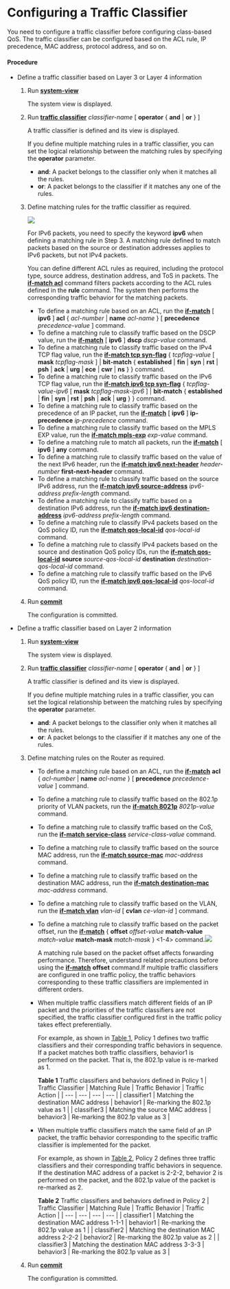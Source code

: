 Configuring a Traffic Classifier
================================

You need to configure a traffic classifier before configuring class-based QoS. The traffic classifier can be configured based on the ACL rule, IP precedence, MAC address, protocol address, and so on.

#### Procedure

* Define a traffic classifier based on Layer 3 or Layer 4 information
  1. Run [**system-view**](cmdqueryname=system-view)
     
     
     
     The system view is displayed.
  2. Run [**traffic classifier**](cmdqueryname=traffic+classifier) *classifier-name* [ **operator** { **and** | **or** } ]
     
     
     
     A traffic classifier is defined and its view is displayed.
     
     
     
     If you define multiple matching rules in a traffic classifier, you can set the logical relationship between the matching rules by specifying the **operator** parameter.
     
     + **and**: A packet belongs to the classifier only when it matches all the rules.
     + **or**: A packet belongs to the classifier if it matches any one of the rules.
  3. Define matching rules for the traffic classifier as required.
     
     ![](../../../../public_sys-resources/note_3.0-en-us.png) 
     
     For IPv6 packets, you need to specify the keyword **ipv6** when defining a matching rule in Step 3. A matching rule defined to match packets based on the source or destination addresses applies to IPv6 packets, but not IPv4 packets.
     
     You can define different ACL rules as required, including the protocol type, source address, destination address, and ToS in packets. The [**if-match acl**](cmdqueryname=if-match+acl) command filters packets according to the ACL rules defined in the **rule** command. The system then performs the corresponding traffic behavior for the matching packets.
     
     + To define a matching rule based on an ACL, run the [**if-match**](cmdqueryname=if-match) [ **ipv6** ] **acl** { *acl-number* | **name** *acl-name* } [ **precedence** *precedence-value* ] command.
     + To define a matching rule to classify traffic based on the DSCP value, run the [**if-match**](cmdqueryname=if-match) [ **ipv6** ] **dscp** *dscp-value* command.
     + To define a matching rule to classify traffic based on the IPv4 TCP flag value, run the [**if-match tcp syn-flag**](cmdqueryname=if-match+tcp+syn-flag) { *tcpflag-value* [ **mask** *tcpflag-mask* ] | **bit-match** { **established** | **fin** | **syn** | **rst** | **psh** | **ack** | **urg** | **ece** | **cwr** | **ns** } } command.
     + To define a matching rule to classify traffic based on the IPv6 TCP flag value, run the [**if-match ipv6 tcp syn-flag**](cmdqueryname=if-match+ipv6+tcp+syn-flag) { *tcpflag-value-ipv6* [ **mask** *tcpflag-mask-ipv6* ] | **bit-match** { **established** | **fin** | **syn** | **rst** | **psh** | **ack** | **urg** } } command.
     + To define a matching rule to classify traffic based on the precedence of an IP packet, run the [**if-match**](cmdqueryname=if-match) [ **ipv6** ] **ip-precedence** *ip-precedence* command.
     + To define a matching rule to classify traffic based on the MPLS EXP value, run the [**if-match mpls-exp**](cmdqueryname=if-match+mpls-exp) *exp-value* command.
     + To define a matching rule to match all packets, run the [**if-match**](cmdqueryname=if-match) [ **ipv6** ] **any** command.
     + To define a matching rule to classify traffic based on the value of the next IPv6 header, run the [**if-match ipv6 next-header**](cmdqueryname=if-match+ipv6+next-header) *header-number* **first-next-header** command.
     + To define a matching rule to classify traffic based on the source IPv6 address, run the [**if-match ipv6 source-address**](cmdqueryname=if-match+ipv6+source-address) *ipv6-address* *prefix-length* command.
     + To define a matching rule to classify traffic based on a destination IPv6 address, run the [**if-match ipv6 destination-address**](cmdqueryname=if-match+ipv6+destination-address) *ipv6-address* *prefix-length* command.
     + To define a matching rule to classify IPv4 packets based on the QoS policy ID, run the [**if-match qos-local-id**](cmdqueryname=if-match+qos-local-id) *qos-local-id* command.
     + To define a matching rule to classify IPv4 packets based on the source and destination QoS policy IDs, run the [**if-match qos-local-id**](cmdqueryname=if-match+qos-local-id) **source** *source-qos-local-id* **destination** *destination-qos-local-id* command.
     + To define a matching rule to classify traffic based on the IPv6 QoS policy ID, run the [**if-match ipv6 qos-local-id**](cmdqueryname=if-match+ipv6+qos-local-id) *qos-local-id* command.
  4. Run [**commit**](cmdqueryname=commit)
     
     
     
     The configuration is committed.
* Define a traffic classifier based on Layer 2 information
  1. Run [**system-view**](cmdqueryname=system-view)
     
     
     
     The system view is displayed.
  2. Run [**traffic classifier**](cmdqueryname=traffic+classifier) *classifier-name* [ **operator** { **and** | **or** } ]
     
     
     
     A traffic classifier is defined and its view is displayed.
     
     
     
     If you define multiple matching rules in a traffic classifier, you can set the logical relationship between the matching rules by specifying the **operator** parameter.
     
     + **and**: A packet belongs to the classifier only when it matches all the rules.
     + **or**: A packet belongs to the classifier if it matches any one of the rules.
  3. Define matching rules on the Router as required.
     
     
     + To define a matching rule based on an ACL, run the [**if-match**](cmdqueryname=if-match) **acl** { *acl-number* | **name** *acl-name* } [ **precedence** *precedence-value* ] command.
     + To define a matching rule to classify traffic based on the 802.1p priority of VLAN packets, run the [**if-match 8021p**](cmdqueryname=if-match+8021p) *8021p-value* command.
     + To define a matching rule to classify traffic based on the CoS, run the [**if-match service-class**](cmdqueryname=if-match+service-class) *service-class-value* command.
     + To define a matching rule to classify traffic based on the source MAC address, run the [**if-match source-mac**](cmdqueryname=if-match+source-mac) *mac-address* command.
     + To define a matching rule to classify traffic based on the destination MAC address, run the [**if-match destination-mac**](cmdqueryname=if-match+destination-mac) *mac-address* command.
     + To define a matching rule to classify traffic based on the VLAN, run the [**if-match vlan**](cmdqueryname=if-match+vlan) *vlan-id* [ **cvlan** *ce-vlan-id* ] command.
     + To define a matching rule to classify traffic based on the packet offset, run the [**if-match**](cmdqueryname=if-match) { **offset** *offset-value* **match-value** *match-value* **match-mask** *match-mask* } <1-4> command.![](../../../../public_sys-resources/caution_3.0-en-us.png) 
       
       A matching rule based on the packet offset affects forwarding performance. Therefore, understand related precautions before using the [**if-match**](cmdqueryname=if-match) **offset** command.If multiple traffic classifiers are configured in one traffic policy, the traffic behaviors corresponding to these traffic classifiers are implemented in different orders.
     + When multiple traffic classifiers match different fields of an IP packet and the priorities of the traffic classifiers are not specified, the traffic classifier configured first in the traffic policy takes effect preferentially.
       
       For example, as shown in [Table 1](#EN-US_TASK_0172371247__tab_dc_ne_qos_cfg_004201), Policy 1 defines two traffic classifiers and their corresponding traffic behaviors in sequence. If a packet matches both traffic classifiers, behavior1 is performed on the packet. That is, the 802.1p value is re-marked as 1.
       
       **Table 1** Traffic classifiers and behaviors defined in Policy 1
       | Traffic Classifier | Matching Rule | Traffic Behavior | Traffic Action |
       | --- | --- | --- | --- |
       | classifier1 | Matching the destination MAC address | behavior1 | Re-marking the 802.1p value as 1 |
       | classifier3 | Matching the source MAC address | behavior3 | Re-marking the 802.1p value as 3 |
     + When multiple traffic classifiers match the same field of an IP packet, the traffic behavior corresponding to the specific traffic classifier is implemented for the packet.
       
       For example, as shown in [Table 2](#EN-US_TASK_0172371247__tab_dc_ne_qos_cfg_004202), Policy 2 defines three traffic classifiers and their corresponding traffic behaviors in sequence. If the destination MAC address of a packet is 2-2-2, behavior 2 is performed on the packet, and the 802.1p value of the packet is re-marked as 2.
       
       **Table 2** Traffic classifiers and behaviors defined in Policy 2
       | Traffic Classifier | Matching Rule | Traffic Behavior | Traffic Action |
       | --- | --- | --- | --- |
       | classifier1 | Matching the destination MAC address 1-1-1 | behavior1 | Re-marking the 802.1p value as 1 |
       | classifier2 | Matching the destination MAC address 2-2-2 | behavior2 | Re-marking the 802.1p value as 2 |
       | classifier3 | Matching the destination MAC address 3-3-3 | behavior3 | Re-marking the 802.1p value as 3 |
  4. Run [**commit**](cmdqueryname=commit)
     
     
     
     The configuration is committed.